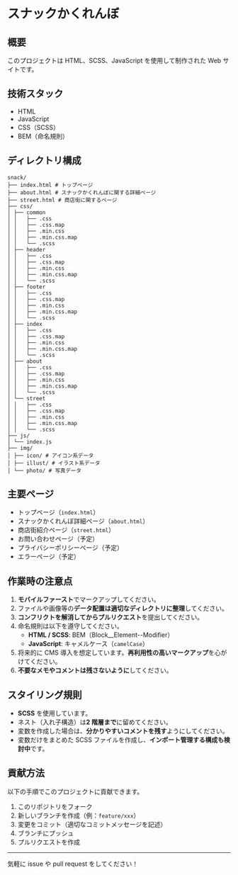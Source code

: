 # スナックかくれんぼ

## 概要

このプロジェクトは HTML、SCSS、JavaScript を使用して制作された Web サイトです。

## 技術スタック

- HTML
- JavaScript
- CSS（SCSS）
- BEM（命名規則）

## ディレクトリ構成

```
snack/
├── index.html # トップページ
├── about.html # スナックかくれんぼに関する詳細ページ
├── street.html # 商店街に関するページ
├── css/
│ ├── common
│ │   ├── .css
│ │   ├── .css.map
│ │   ├── .min.css
│ │   ├── .min.css.map
│ │   └── .scss
│ ├── header
│ │   ├── .css
│ │   ├── .css.map
│ │   ├── .min.css
│ │   ├── .min.css.map
│ │   └── .scss
│ ├── footer
│ │   ├── .css
│ │   ├── .css.map
│ │   ├── .min.css
│ │   ├── .min.css.map
│ │   └── .scss
│ ├── index
│ │   ├── .css
│ │   ├── .css.map
│ │   ├── .min.css
│ │   ├── .min.css.map
│ │   └── .scss
│ ├── about
│ │   ├── .css
│ │   ├── .css.map
│ │   ├── .min.css
│ │   ├── .min.css.map
│ │   └── .scss
│ └── street
│ │   ├── .css
│ │   ├── .css.map
│ │   ├── .min.css
│ │   ├── .min.css.map
│ │   └── .scss
├── js/
│ └── index.js
├── img/
│ ├── icon/ # アイコン系データ
│ ├── illust/ # イラスト系データ
│ └── photo/ # 写真データ
```

## 主要ページ

- トップページ（`index.html`）
- スナックかくれんぼ詳細ページ（`about.html`）
- 商店街紹介ページ（`street.html`）
- お問い合わせページ（予定）
- プライバシーポリシーページ（予定）
- エラーページ（予定）

## 作業時の注意点

1. **モバイルファースト**でマークアップしてください。
2. ファイルや画像等の**データ配置は適切なディレクトリに整理**してください。
3. **コンフリクトを解消してからプルリクエスト**を提出してください。
4. 命名規則は以下を遵守してください。
   - **HTML / SCSS**: BEM（Block\_\_Element--Modifier）
   - **JavaScript**: キャメルケース（`camelCase`）
5. 将来的に CMS 導入を想定しています。**再利用性の高いマークアップ**を心がけてください。
6. **不要なメモやコメントは残さないように**してください。

## スタイリング規則

- **SCSS** を使用しています。
- ネスト（入れ子構造）は**2 階層まで**に留めてください。
- 変数を作成した場合は、**分かりやすいコメントを残す**ようにしてください。
- 変数だけをまとめた SCSS ファイルを作成し、**インポート管理する構成も検討中**です。

## 貢献方法

以下の手順でこのプロジェクトに貢献できます。

1. このリポジトリをフォーク
2. 新しいブランチを作成（例：`feature/xxx`）
3. 変更をコミット（適切なコミットメッセージを記述）
4. ブランチにプッシュ
5. プルリクエストを作成

---

気軽に issue や pull request をしてください！

